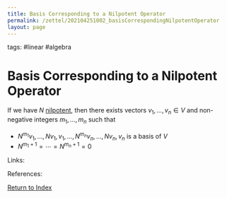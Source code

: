 ```yaml
---
title: Basis Corresponding to a Nilpotent Operator
permalink: /zettel/202104251002_basisCorrespondingNilpotentOperator
layout: page
---
```

tags: #linear #algebra

# Basis Corresponding to a Nilpotent Operator

If we have $N$ [nilpotent](202102221258_nilpotentOperatorDefinition), then there exists vectors 
$v_1, \ldots, v_n \in V$ and non-negative integers $m_1, \ldots, m_n$ such that

- $N^{m_1} v_1, \ldots, N v_1, v_1, \ldots, N^{m_n} v_n , \ldots, N v_n , v_n$ is a basis of $V$ 
- $N^{m_1 + 1} = \cdots = N^{m_n + 1} = 0$

Links: 

References: 

[Return to Index](index)